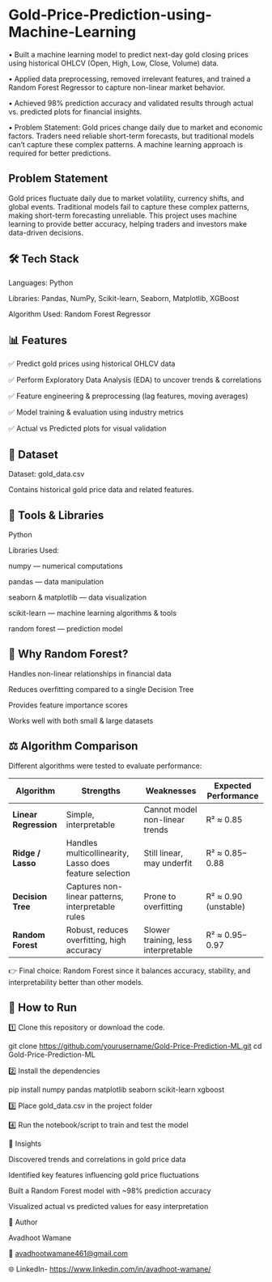 # Gold-Price-Prediction-using-Machine-Learning
•	Built a machine learning model to predict next-day gold closing prices using historical OHLCV (Open, High, Low, Close, Volume) data. 

•	Applied data preprocessing, removed irrelevant features, and trained a Random Forest Regressor to capture non-linear market behavior.

•	Achieved 98% prediction accuracy and validated results through actual vs. predicted plots for financial insights.

•	Problem Statement: Gold prices change daily due to market and economic factors. Traders need reliable short-term forecasts, but traditional models can’t capture these complex patterns. A machine learning approach is required for better predictions.

## Problem Statement
Gold prices fluctuate daily due to market volatility, currency shifts, and global events.
Traditional models fail to capture these complex patterns, making short-term forecasting unreliable.
This project uses machine learning to provide better accuracy, helping traders and investors make data-driven decisions.


## 🛠 Tech Stack

Languages: Python

Libraries: Pandas, NumPy, Scikit-learn, Seaborn, Matplotlib, XGBoost

Algorithm Used: Random Forest Regressor


## 📊 Features

✅ Predict gold prices using historical OHLCV data

✅ Perform Exploratory Data Analysis (EDA) to uncover trends & correlations

✅ Feature engineering & preprocessing (lag features, moving averages)

✅ Model training & evaluation using industry metrics

✅ Actual vs Predicted plots for visual validation


## 📁 Dataset

Dataset: gold_data.csv

Contains historical gold price data and related features.

## 🧰 Tools & Libraries
Python

Libraries Used:

numpy — numerical computations

pandas — data manipulation

seaborn & matplotlib — data visualization

scikit-learn — machine learning algorithms & tools

random forest — prediction model

## 🤖 Why Random Forest?

Handles non-linear relationships in financial data

Reduces overfitting compared to a single Decision Tree

Provides feature importance scores

Works well with both small & large datasets

## ⚖️ Algorithm Comparison

Different algorithms were tested to evaluate performance:

| Algorithm             | Strengths                                               | Weaknesses                          | Expected Performance |
| --------------------- | ------------------------------------------------------- | ----------------------------------- | -------------------- |
| **Linear Regression** | Simple, interpretable                                   | Cannot model non-linear trends      | R² ≈ 0.85            |
| **Ridge / Lasso**     | Handles multicollinearity, Lasso does feature selection | Still linear, may underfit          | R² ≈ 0.85–0.88       |
| **Decision Tree**     | Captures non-linear patterns, interpretable rules       | Prone to overfitting                | R² ≈ 0.90 (unstable) |
| **Random Forest**     | Robust, reduces overfitting, high accuracy              | Slower training, less interpretable | R² ≈ 0.95–0.97       |



👉 Final choice: Random Forest since it balances accuracy, stability, and interpretability better than other models.

## 🚀 How to Run

1️⃣ Clone this repository or download the code.

git clone https://github.com/yourusername/Gold-Price-Prediction-ML.git
cd Gold-Price-Prediction-ML


2️⃣ Install the dependencies

pip install numpy pandas matplotlib seaborn scikit-learn xgboost

3️⃣ Place gold_data.csv in the project folder

4️⃣ Run the notebook/script to train and test the model


📌 Insights

Discovered trends and correlations in gold price data

Identified key features influencing gold price fluctuations

Built a Random Forest model with ~98% prediction accuracy

Visualized actual vs predicted values for easy interpretation


👤 Author

Avadhoot Wamane

📧 avadhootwamane461@gmail.com 

🌐 LinkedIn- https://www.linkedin.com/in/avadhoot-wamane/

